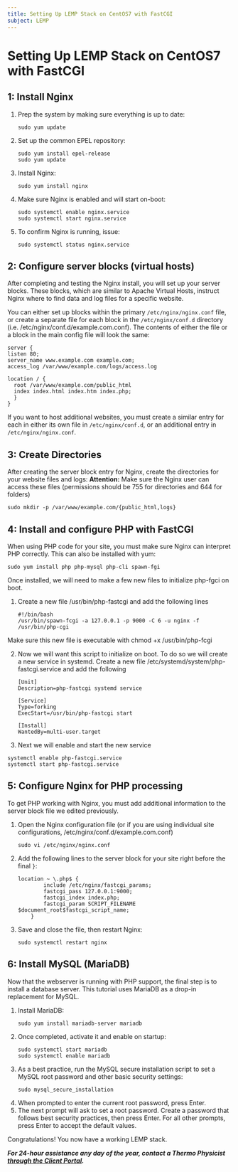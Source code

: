 ```yaml
---
title: Setting Up LEMP Stack on CentOS7 with FastCGI
subject: LEMP
---
```


# Setting Up LEMP Stack on CentOS7 with FastCGI

## 1: Install Nginx
1. Prep the system by making sure everything is up to date:
   ```shell
   sudo yum update
   ```
2. Set up the common EPEL repository:
   ```shell
   sudo yum install epel-release
   sudo yum update
   ```
3. Install Nginx:
   ```
   sudo yum install nginx
   ```
4. Make sure Nginx is enabled and will start on-boot:
   ```shell
   sudo systemctl enable nginx.service
   sudo systemctl start nginx.service
   ```
5. To confirm Nginx is running, issue:
   ```
   sudo systemctl status nginx.service
   ```

## 2: Configure server blocks (virtual hosts)
After completing and testing the Nginx install, you will set up your server blocks. These blocks, which are similar to Apache Virtual Hosts, instruct Nginx where to find data and log files for a specific website.

You can either set up blocks within the primary `/etc/nginx/nginx.conf` file, or create a separate file for each block in the `/etc/nginx/conf.d` directory (i.e. /etc/nginx/conf.d/example.com.conf). The contents of either the file or a block in the main config file will look the same:
```
server {
listen 80;
server_name www.example.com example.com;
access_log /var/www/example.com/logs/access.log

location / {
  root /var/www/example.com/public_html
  index index.html index.htm index.php;
  }
}
```
If you want to host additional websites, you must create a similar entry for each in either its own file in `/etc/nginx/conf.d`, or an additional entry in `/etc/nginx/nginx.conf`.

## 3: Create Directories
After creating the server block entry for Nginx, create the directories for your website files and logs:
**Attention:** Make sure the Nginx user can access these files (permissions should be 755 for directories and 644 for folders)
```
sudo mkdir -p /var/www/example.com/{public_html,logs}
```

## 4: Install and configure PHP with FastCGI
When using PHP code for your site, you must make sure Nginx can interpret PHP correctly. This can also be installed with yum:
```
sudo yum install php php-mysql php-cli spawn-fgi
```
Once installed, we will need to make a few new files to initialize php-fgci on boot.

1. Create a new file /usr/bin/php-fastcgi and add the following lines
   ```
   #!/bin/bash
   /usr/bin/spawn-fcgi -a 127.0.0.1 -p 9000 -C 6 -u nginx -f /usr/bin/php-cgi
   ```
Make sure this new file is executable with chmod +x /usr/bin/php-fcgi

2. Now we will want this script to initialize on boot. To do so we will create a new service in systemd. Create a new file /etc/systemd/system/php-fastcgi.service and add the following
   ```
   [Unit]
   Description=php-fastcgi systemd service

   [Service]
   Type=forking
   ExecStart=/usr/bin/php-fastcgi start

   [Install]
   WantedBy=multi-user.target
   ```
3. Next we will enable and start the new service
```
systemctl enable php-fastcgi.service
systemctl start php-fastcgi.service
```

## 5: Configure Nginx for PHP processing
To get PHP working with Nginx, you must add additional information to the server block file we edited previously.
1. Open the Nginx configuration file (or if you are using individual site configurations, /etc/nginx/conf.d/example.com.conf)
   ```
   sudo vi /etc/nginx/nginx.conf
   ```
2. Add the following lines to the server block for your site right before the final `}`:
   ```
   location ~ \.php$ {
           include /etc/nginx/fastcgi_params;
           fastcgi_pass 127.0.0.1:9000;
           fastcgi_index index.php;
           fastcgi_param SCRIPT_FILENAME $document_root$fastcgi_script_name;
       }
   ```
3. Save and close the file, then restart Nginx:
   ```shell
   sudo systemctl restart nginx
   ```

## 6: Install MySQL (MariaDB)
Now that the webserver is running with PHP support, the final step is to install a database server. This tutorial uses MariaDB as a drop-in replacement for MySQL.
1. Install MariaDB:
   ```shell
   sudo yum install mariadb-server mariadb
   ```
2. Once completed, activate it and enable on startup:
   ```shell
   sudo systemctl start mariadb
   sudo systemctl enable mariadb
   ```
3. As a best practice, run the MySQL secure installation script to set a MySQL root password and other basic security settings:
   ```shell
   sudo mysql_secure_installation
   ```
4. When prompted to enter the current root password, press Enter.
5. The next prompt will ask to set a root password. Create a password that follows best security practices, then press Enter. For all other prompts, press Enter to accept the default values.

Congratulations! You now have a working LEMP stack.
 

**_For 24-hour assistance any day of the year, contact a Thermo Physicist [through the Client Portal](https://core.thermo.io/login/)._**
